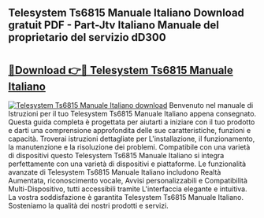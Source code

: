 ## Telesystem Ts6815 Manuale Italiano Download gratuit PDF - Part-Jtv Italiano Manuale del proprietario del servizio dD300

# <h2><a href="http://dfahi5o.blite.top/?on=Telesystem+Ts6815+Manuale+Italiano">🔗Download 👉🔴 Telesystem Ts6815 Manuale Italiano</a></h2>

[![Telesystem Ts6815 Manuale Italiano download](https://i.imgur.com/lujVjoI.png)](http://dfahi5o.blite.top/?on=Telesystem+Ts6815+Manuale+Italiano)
Benvenuto nel manuale di Istruzioni per il tuo Telesystem Ts6815 Manuale Italiano appena consegnato. Questa guida completa è progettata per aiutarti a iniziare con il tuo prodotto e darti una comprensione approfondita delle sue caratteristiche, funzioni e capacità. Troverai istruzioni dettagliate per L'installazione, il funzionamento, la manutenzione e la risoluzione dei problemi. Compatibile con una varietà di dispositivi questo Telesystem Ts6815 Manuale Italiano si integra perfettamente con una varietà di dispositivi e piattaforme. Le funzionalità avanzate di Telesystem Ts6815 Manuale Italiano includono Realtà Aumentata, riconoscimento vocale, Avvisi personalizzabili e Compatibilità Multi-Dispositivo, tutti accessibili tramite L'interfaccia elegante e intuitiva. La vostra soddisfazione è garantita Telesystem Ts6815 Manuale Italiano. Sosteniamo la qualità dei nostri prodotti e servizi.
